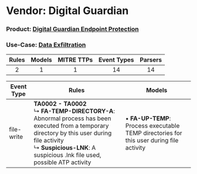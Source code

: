 Vendor: Digital Guardian
========================
### Product: [Digital Guardian Endpoint Protection](../ds_digital_guardian_digital_guardian_endpoint_protection.md)
### Use-Case: [Data Exfiltration](../../../../UseCases/uc_data_exfiltration.md)

| Rules | Models | MITRE TTPs | Event Types | Parsers |
|:-----:|:------:|:----------:|:-----------:|:-------:|
|   2   |   1    |     1      |     14      |   14    |

| Event Type | Rules                                                                                                                                                                                                                                    | Models                                                                                       |
| ---------- | ---------------------------------------------------------------------------------------------------------------------------------------------------------------------------------------------------------------------------------------- | -------------------------------------------------------------------------------------------- |
| file-write | <b>TA0002 - TA0002</b><br> ↳ <b>FA-TEMP-DIRECTORY-A</b>: Abnormal process has been executed from a temporary directory by this user during file activity<br> ↳ <b>Suspicious-LNK</b>: A suspicious .lnk file used, possible ATP activity |  • <b>FA-UP-TEMP</b>: Process executable TEMP directories for this user during file activity |